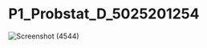 # P1_Probstat_D_5025201254

![Screenshot (4544)](https://user-images.githubusercontent.com/73384671/162624394-a879a25c-3014-40bb-ad3c-5d7aafd3d77d.png)

